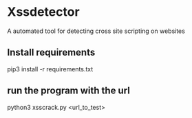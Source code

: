# Xssdetector
A automated tool for detecting cross site scripting on websites

## Install requirements

pip3 install -r requirements.txt

## run the program with the url

python3 xsscrack.py <url_to_test>
